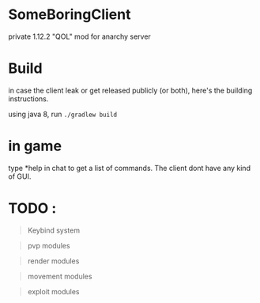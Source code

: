 # SomeBoringClient
 private 1.12.2 "QOL" mod for anarchy server

# Build

in case the client leak or get released publicly (or both), here's the building instructions.

using java 8, run `./gradlew build`

# in game
type *help in chat to get a list of commands. The client dont have any kind of GUI.

# TODO :

>Keybind system

>pvp modules

>render modules

>movement modules

>exploit modules
